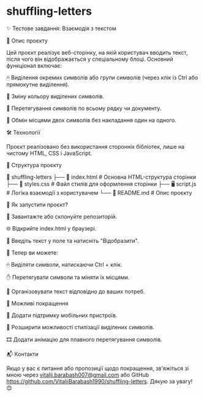 # shuffling-letters

✨ Тестове завдання: Взаємодія з текстом

📌 Опис проєкту

Цей проєкт реалізує веб-сторінку, на якій користувач вводить текст, після чого він відображається у спеціальному блоці. Основний функціонал включає:

🖱 Виділення окремих символів або групи символів (через клік із Ctrl або прямокутне виділення).

🎨 Зміну кольору виділених символів.

🔀 Перетягування символів по всьому рядку чи документу.

🔄 Обмін місцями двох символів без накладання один на одного.

🛠 Технології

Проєкт реалізовано без використання сторонніх бібліотек, лише на чистому HTML, CSS і JavaScript.

📂 Структура проєкту

📁 shuffling-letters
├── 📜 index.html # Основна HTML-структура сторінки
├── 🎨 styles.css # Файл стилів для оформлення сторінки
├── 🖥 script.js # Логіка взаємодії з користувачем
└── 📖 README.md # Опис проєкту

🚀 Як запустити проєкт?

🔽 Завантажте або склонуйте репозиторій.

🌐 Відкрийте index.html у браузері.

📝 Введіть текст у поле та натисніть "Відобразити".

🎯 Тепер ви можете:

🖱 Виділяти символи, натискаючи Ctrl + клік.

✋ Перетягувати символи та міняти їх місцями.

📝 Організовувати текст відповідно до ваших потреб.

🔧 Можливі покращення

📱 Додати підтримку мобільних пристроїв.

🎨 Розширити можливості стилізації виділених символів.

🎞 Додати анімацію для плавного перетягування символів.

📬 Контакти

Якщо у вас є питання або пропозиції щодо покращення, зв'яжіться зі мною через vitalij.barabash007@gmail.com або GitHub https://github.com/VitaliiBarabash1990/shuffling-letters. Дякую за увагу! 😊
